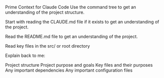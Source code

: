 Prime Context for Claude Code
Use the command tree to get an understanding of the project structure.

Start with reading the CLAUDE.md file if it exists to get an understanding of the project.

Read the README.md file to get an understanding of the project.

Read key files in the src/ or root directory

Explain back to me:

Project structure
Project purpose and goals
Key files and their purposes
Any important dependencies
Any important configuration files